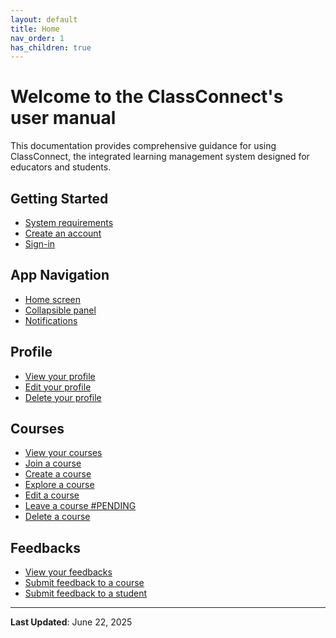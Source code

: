 ```yaml
---
layout: default
title: Home
nav_order: 1
has_children: true
---
```


# Welcome to the ClassConnect's user manual

This documentation provides comprehensive guidance for using ClassConnect, the integrated learning management system designed for educators and students.

## Getting Started

- [System requirements](/getting-started/requirements)
- [Create an account](/getting-started/sign-up)
- [Sign-in](/getting-started/sign-in)

## App Navigation

- [Home screen](/app-navigation/home)
- [Collapsible panel](/app-navigation/drawer)
- [Notifications](/app-navigation/notifications)

## Profile

- [View your profile](/profile/profile)
- [Edit your profile](/profile/profile-edit)
- [Delete your profile](/profile/profile-delete)

## Courses

- [View your courses](/courses/courses)
- [Join a course](/courses/course-join)
- [Create a course](/courses/course-create)
- [Explore a course](/courses/course-view)
- [Edit a course](/courses/course-edit)
- [Leave a course #PENDING](/courses/course-leave)
- [Delete a course](/courses/course-delete)

## Feedbacks

- [View your feedbacks](/feedbacks/feedbacks)
- [Submit feedback to a course](/feedbacks/feedback-course)
- [Submit feedback to a student](/feedbacks/feedback-student)

---

**Last Updated**: June 22, 2025